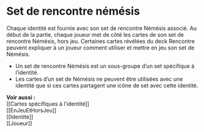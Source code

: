 # Set de rencontre némésis
Chaque identité est fournie avec son set de rencontre Némésis associé. Au début de la partie, chaque joueur met de côté les cartes de son set de rencontre Némésis, hors jeu. Certaines cartes révélées du deck Rencontre peuvent expliquer à un joueur comment utiliser et mettre en jeu son set de Némésis.  

- Un set de rencontre Némésis est un sous-groupe d’un set spécifique à l’identité.
- Les cartes d’un set de Némésis ne peuvent être utilisées avec une identité que si ces cartes partagent une icône de set avec cette identité.

**Voir aussi :**  
[[Cartes spécifiques à l’identité]]  
[[EnJeuEtHorsJeu]]  
[[Identite]]  
[[Joueur]]